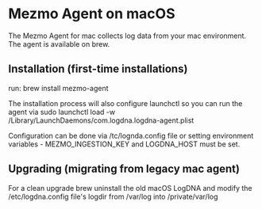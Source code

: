 # Mezmo Agent on macOS

The Mezmo Agent for mac collects log data from your mac environment. The agent is available on brew. 

## Installation (first-time installations)

run:
brew install mezmo-agent

The installation process will also configure launchctl so you can run the agent via 
sudo launchctl load -w /Library/LaunchDaemons/com.logdna.logdna-agent.plist

Configuration can be done via /tc/lognda.config file or setting environment variables - MEZMO_INGESTION_KEY and LOGDNA_HOST must be set.  

## Upgrading (migrating from legacy mac agent)

For a clean upgrade brew uninstall the old macOS LogDNA and modify the /etc/logdna.config file's logdir from /var/log into /private/var/log
